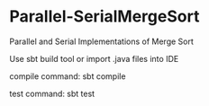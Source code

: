 # Parallel-SerialMergeSort
Parallel and Serial Implementations of Merge Sort

Use sbt build tool or import .java files into IDE

compile command:
sbt compile

test command:
sbt test
